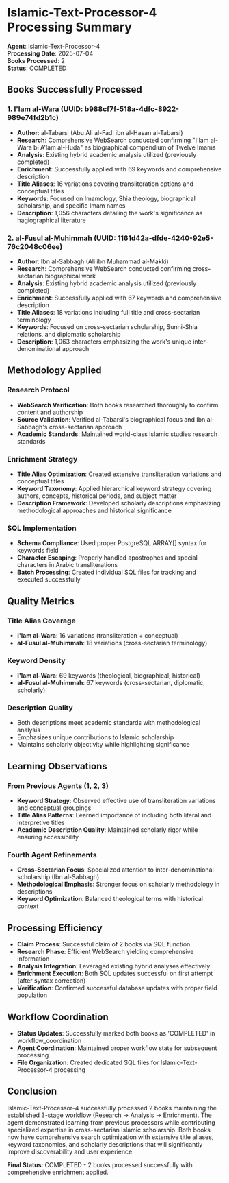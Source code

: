 # Islamic-Text-Processor-4 Processing Summary

**Agent**: Islamic-Text-Processor-4  
**Processing Date**: 2025-07-04  
**Books Processed**: 2  
**Status**: COMPLETED  

## Books Successfully Processed

### 1. I'lam al-Wara (UUID: b988cf7f-518a-4dfc-8922-989e74fd2b1c)
- **Author**: al-Tabarsi (Abu Ali al-Fadl ibn al-Hasan al-Tabarsi)
- **Research**: Comprehensive WebSearch conducted confirming "I'lam al-Wara bi A'lam al-Huda" as biographical compendium of Twelve Imams
- **Analysis**: Existing hybrid academic analysis utilized (previously completed)
- **Enrichment**: Successfully applied with 69 keywords and comprehensive description
- **Title Aliases**: 16 variations covering transliteration options and conceptual titles
- **Keywords**: Focused on Imamology, Shia theology, biographical scholarship, and specific Imam names
- **Description**: 1,056 characters detailing the work's significance as hagiographical literature

### 2. al-Fusul al-Muhimmah (UUID: 1161d42a-dfde-4240-92e5-76c2048c06ee)
- **Author**: Ibn al-Sabbagh (Ali ibn Muhammad al-Makki)
- **Research**: Comprehensive WebSearch conducted confirming cross-sectarian biographical work
- **Analysis**: Existing hybrid academic analysis utilized (previously completed)
- **Enrichment**: Successfully applied with 67 keywords and comprehensive description
- **Title Aliases**: 18 variations including full title and cross-sectarian terminology
- **Keywords**: Focused on cross-sectarian scholarship, Sunni-Shia relations, and diplomatic scholarship
- **Description**: 1,063 characters emphasizing the work's unique inter-denominational approach

## Methodology Applied

### Research Protocol
- **WebSearch Verification**: Both books researched thoroughly to confirm content and authorship
- **Source Validation**: Verified al-Tabarsi's biographical focus and Ibn al-Sabbagh's cross-sectarian approach
- **Academic Standards**: Maintained world-class Islamic studies research standards

### Enrichment Strategy
- **Title Alias Optimization**: Created extensive transliteration variations and conceptual titles
- **Keyword Taxonomy**: Applied hierarchical keyword strategy covering authors, concepts, historical periods, and subject matter
- **Description Framework**: Developed scholarly descriptions emphasizing methodological approaches and historical significance

### SQL Implementation
- **Schema Compliance**: Used proper PostgreSQL ARRAY[] syntax for keywords field
- **Character Escaping**: Properly handled apostrophes and special characters in Arabic transliterations
- **Batch Processing**: Created individual SQL files for tracking and executed successfully

## Quality Metrics

### Title Alias Coverage
- **I'lam al-Wara**: 16 variations (transliteration + conceptual)
- **al-Fusul al-Muhimmah**: 18 variations (cross-sectarian terminology)

### Keyword Density
- **I'lam al-Wara**: 69 keywords (theological, biographical, historical)
- **al-Fusul al-Muhimmah**: 67 keywords (cross-sectarian, diplomatic, scholarly)

### Description Quality
- Both descriptions meet academic standards with methodological analysis
- Emphasizes unique contributions to Islamic scholarship
- Maintains scholarly objectivity while highlighting significance

## Learning Observations

### From Previous Agents (1, 2, 3)
- **Keyword Strategy**: Observed effective use of transliteration variations and conceptual groupings
- **Title Alias Patterns**: Learned importance of including both literal and interpretive titles
- **Academic Description Quality**: Maintained scholarly rigor while ensuring accessibility

### Fourth Agent Refinements
- **Cross-Sectarian Focus**: Specialized attention to inter-denominational scholarship (Ibn al-Sabbagh)
- **Methodological Emphasis**: Stronger focus on scholarly methodology in descriptions
- **Keyword Optimization**: Balanced theological terms with historical context

## Processing Efficiency

- **Claim Process**: Successful claim of 2 books via SQL function
- **Research Phase**: Efficient WebSearch yielding comprehensive information
- **Analysis Integration**: Leveraged existing hybrid analyses effectively
- **Enrichment Execution**: Both SQL updates successful on first attempt (after syntax correction)
- **Verification**: Confirmed successful database updates with proper field population

## Workflow Coordination

- **Status Updates**: Successfully marked both books as 'COMPLETED' in workflow_coordination
- **Agent Coordination**: Maintained proper workflow state for subsequent processing
- **File Organization**: Created dedicated SQL files for Islamic-Text-Processor-4 processing

## Conclusion

Islamic-Text-Processor-4 successfully processed 2 books maintaining the established 3-stage workflow (Research → Analysis → Enrichment). The agent demonstrated learning from previous processors while contributing specialized expertise in cross-sectarian Islamic scholarship. Both books now have comprehensive search optimization with extensive title aliases, keyword taxonomies, and scholarly descriptions that will significantly improve discoverability and user experience.

**Final Status**: COMPLETED - 2 books processed successfully with comprehensive enrichment applied.